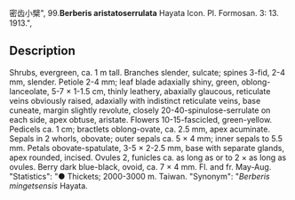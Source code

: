 密齿小檗",
99.**Berberis aristatoserrulata** Hayata Icon. Pl. Formosan. 3: 13. 1913.",

## Description
Shrubs, evergreen, ca. 1 m tall. Branches slender, sulcate; spines 3-fid, 2-4 mm, slender. Petiole 2-4 mm; leaf blade adaxially shiny, green, oblong-lanceolate, 5-7 × 1-1.5 cm, thinly leathery, abaxially glaucous, reticulate veins obviously raised, adaxially with indistinct reticulate veins, base cuneate, margin slightly revolute, closely 20-40-spinulose-serrulate on each side, apex obtuse, aristate. Flowers 10-15-fascicled, green-yellow. Pedicels ca. 1 cm; bractlets oblong-ovate, ca. 2.5 mm, apex acuminate. Sepals in 2 whorls, obovate; outer sepals ca. 5 × 4 mm; inner sepals to 5.5 mm. Petals obovate-spatulate, 3-5 × 2-2.5 mm, base with separate glands, apex rounded, incised. Ovules 2, funicles ca. as long as or to 2 × as long as ovules. Berry dark blue-black, ovoid, ca. 7 × 4 mm. Fl. and fr. May-Aug.
  "Statistics": "● Thickets; 2000-3000 m. Taiwan.
  "Synonym": "*Berberis mingetsensis* Hayata.
